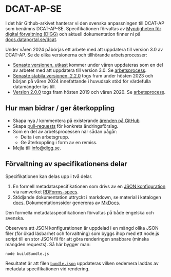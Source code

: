 # DCAT-AP-SE

I det här Github-arkivet hanterar vi den svenska anpassningen till DCAT-AP som benämns DCAT-AP-SE. Specifikationen förvaltas av [Myndigheten för digital förvaltning (DIGG)](https://www.digg.se) och aktuell dokumentation finner ni på [docs.dataportal.se/dcat](https://docs.dataportal.se/dcat/).

Under våren 2024 påbörjas ett arbete med att uppdatera till version 3.0 av DCAT-AP. Se de olika versionerna och tillhörande arbetsprocesser:

* [Senaste versionen, utkast](https://docs.dataportal.se/dcat/sv/) kommer under våren uppdateras som en del av arbetet med att uppdatera till version 3.0. Se [arbetsprocess](process/3.0/index.md).
* [Senaste stabila versionen, 2.2.0](https://docs.dataportal.se/dcat/2.0.0/sv/) togs fram under hösten 2023 och början på våren 2024 innefattande i huvudsak stöd för värdefulla datamängder las till.
* [Version 2.0.0](https://docs.dataportal.se/dcat/2.2.0/sv) togs fram hösten 2019 och våren 2020. Se [arbetsprocess](process/index.md).

## Hur man bidrar / ger återkoppling

- Skapa nya / kommentera på existerande [ärenden på GitHub](https://github.com/diggsweden/DCAT-AP-SE/issues)
- Skapa [pull-requests](https://github.com/diggsweden/DCAT-AP-SE/pulls) för konkreta ändringsförslag.
- Som en del av arbetsprocessen när sådan pågår:
   - Delta i en arbetsgrupp.
   - Ge återkoppling i form av en remiss.
- Mejla till [info@digg.se](mailto:info@digg.se).

## Förvaltning av specifikationens delar

Specifikationen kan delas upp i två delar.

1. En formell metadataspecifikationen som drivs av en [JSON konfiguration](bundle.json) via ramverket [RDForms-specs](https://bitbucket.org/metasolutions/rdforms-specs/src/main/).
2. Stödjande dokumentation uttryckt i markdown, se material i katalogen [docs](docs). Dokumentationssidor genereras av [MkDocs](https://www.mkdocs.org/).

Den formella metadataspecifikationen förvaltas på både engelska och svenska.

Observera att JSON konfigurationen är uppdelad i en mängd olika JSON filer (för ökad läsbarhet och förvaltning) som byggs ihop med ett node.js script till en stor JSON fil för att göra renderingen snabbare (minska mängden requests).
Så här bygger man:

    node buildBundle.js
    
Resultatet är att filen [`bundle.json`](bundle.json) uppdateras vilken sedemera laddas av metadata specifikationen vid rendering.